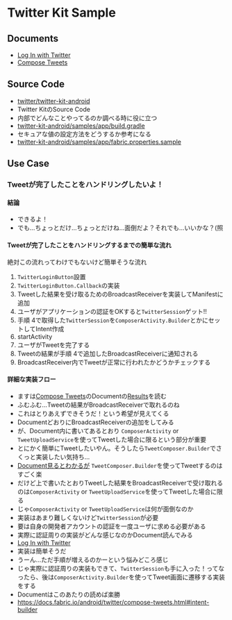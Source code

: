 # Twitter Kit Sample

## Documents

* [Log In with Twitter](https://docs.fabric.io/android/twitter/log-in-with-twitter.html)
* [Compose Tweets](https://docs.fabric.io/android/twitter/compose-tweets.html)
 
## Source Code

* [twitter/twitter-kit-android](twitter/twitter-kit-android)
 * Twitter KitのSource Code
 * 内部でどんなことやってるのか調べる時に役に立つ
* [twitter-kit-android/samples/app/build.gradle](https://github.com/twitter/twitter-kit-android/blob/master/samples/app/build.gradle)
 * セキュアな値の設定方法をどうするか参考になる
 * [twitter-kit-android/samples/app/fabric.properties.sample](https://github.com/twitter/twitter-kit-android/blob/master/samples/app/fabric.properties.sample)
 
## Use Case

### Tweetが完了したことをハンドリングしたいよ！

#### 結論

* できるよ！
* でも...ちょっとだけ...ちょっとだけね...面倒だよ？それでも...いいかな？(照

#### Tweetが完了したことをハンドリングするまでの簡単な流れ

絶対この流れってわけでもないけど簡単そうな流れ

1.  `TwitterLoginButton`設置
2.  `TwitterLoginButton.Callback`の実装
3.  Tweetした結果を受け取るためのBroadcastReceiverを実装してManifestに追加
4.  ユーザがアプリケーションの認証をOKすると`TwitterSession`ゲット!! 
5.  手順 4で取得した`TwitterSession`を`ComposerActivity.Builder`とかにセットしてIntent作成
6.  startActivity
7.  ユーザがTweetを完了する
9.  Tweetの結果が手順 4で追加したBroadcastReceiverに通知される
10. BroadcastReceiver内でTweetが正常に行われたかどうかチェックする

#### 詳細な実装フロー

* ますは[Compose Tweets](https://docs.fabric.io/android/twitter/compose-tweets.html)のDocumentの[Results](https://docs.fabric.io/android/twitter/compose-tweets.html#results)を読む
 * ふむふむ...Tweetの結果がBroadcastReceiverで取れるのね
 * これはとりあえずできそうだ！という希望が見えてくる
 * DocumentどおりにBroadcastReceiverの追加をしてみる
 * が、Document内に書いてあるとおり `ComposerActivity` or `TweetUploadService`を使ってTweetした場合に限るという部分が重要
* とにかく簡単にTweetしたいやん。そうしたら`TweetComposer.Builder`でさくっと実装したい気持ち...
 * [Document見るとわかるが](https://docs.fabric.io/android/twitter/compose-tweets.html#compose-a-tweet) `TweetComposer.Builder`を使ってTweetするのはすごく楽
 * だけど上で書いたとおりTweetした結果をBroadcastReceiverで受け取れるのは`ComposerActivity` or `TweetUploadService`を使ってTweetした場合に限る
* じゃ`ComposerActivity` or `TweetUploadService`は何が面倒なのか
 * 実装はあまり難しくないけど`TwitterSession`が必要
 * 要は自身の開発者アカウントの認証を一度ユーザに求める必要がある
* 実際に認証周りの実装がどんな感じなのかDocument読んでみる
 * [Log In with Twitter](https://docs.fabric.io/android/twitter/log-in-with-twitter.html)
 * 実装は簡単そうだ
 * うーん...ただ手順が増えるのかーという悩みどころ感じ
* じゃ実際に認証周りの実装もできて、`TwitterSession`も手に入った！ってなったら、後は`ComposerActivity.Builder`を使ってTweet画面に遷移する実装をする
 * Documentはこのあたりの読めば楽勝
 * https://docs.fabric.io/android/twitter/compose-tweets.html#intent-builder